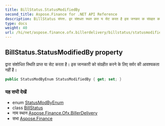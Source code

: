 ```yaml
---
title: BillStatus.StatusModifiedBy
second_title: Aspose.Finance for .NET API Reference
description: BillStatus संपत्त. द्वर संशधत स्थत प्रप्त य सेट करत है इस जनकर क संग्रहत करने के लए सर्वर क आवश्यकत नहं है
type: docs
weight: 40
url: /hi/net/aspose.finance.ofx.billerdelivery/billstatus/statusmodifiedby/
---
```

## BillStatus.StatusModifiedBy property

द्वारा संशोधित स्थिति प्राप्त या सेट करता है। इस जानकारी को संग्रहीत करने के लिए सर्वर की आवश्यकता नहीं है।

```csharp
public StatusModByEnum StatusModifiedBy { get; set; }
```

### यह सभी देखें

* enum [StatusModByEnum](../../statusmodbyenum/)
* class [BillStatus](../)
* नाम स्थान [Aspose.Finance.Ofx.BillerDelivery](../../billstatus/)
* सभा [Aspose.Finance](../../../)


